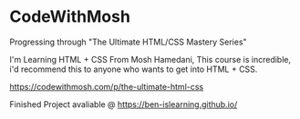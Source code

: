 # CodeWithMosh
Progressing through "The Ultimate HTML/CSS Mastery Series" 

I'm Learning HTML + CSS From Mosh Hamedani,
This course is incredible, i'd recommend this to anyone who wants to get into HTML + CSS. 

https://codewithmosh.com/p/the-ultimate-html-css 


Finished Project avaliable @ https://ben-islearning.github.io/ 

